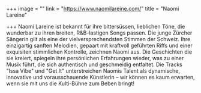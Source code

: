 +++
image = ""
link = "https://www.naomilareine.com/"
title = "Naomi Lareine"

+++
Naomi Lareine ist bekannt für ihre bittersüssen, lieblichen Töne, die wunderbar zu ihren breiten, R&B-lastigen Songs passen. Die junge Zürcher Sängerin gilt als eine der vielversprechendsten Stimmen der Schweiz. Ihre einzigartig sanften Melodien, gepaart mit kraftvoll geführten Riffs und einer exquisiten stimmlichen Kontrolle, zeichnen Naomi aus. Die Geschichten die sie kreiert, spiegeln ihre persönlichen Erfahrungen wieder, was zu einer Musik führt, die sich authentisch und geschmeidig entfaltet. Die Tracks "Issa Vibe" und "Get It" unterstreichen Naomis Talent als dynamische, innovative und vorausschauende Künstlerin – wir können es kaum erwarten, wenn sie mit uns die Kulti-Bühne zum Beben bringt!